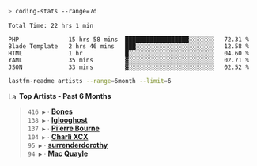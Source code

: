 ```zsh
> coding-stats --range=7d
```

<!--START_SECTION:waka-->

```text
Total Time: 22 hrs 1 min

PHP              15 hrs 58 mins  ██████████████████░░░░░░░   72.31 %
Blade Template   2 hrs 46 mins   ███░░░░░░░░░░░░░░░░░░░░░░   12.58 %
HTML             1 hr            █░░░░░░░░░░░░░░░░░░░░░░░░   04.60 %
YAML             35 mins         ▓░░░░░░░░░░░░░░░░░░░░░░░░   02.71 %
JSON             33 mins         ▓░░░░░░░░░░░░░░░░░░░░░░░░   02.52 %
```

<!--END_SECTION:waka-->

```zsh
lastfm-readme artists --range=6month --limit=6
```

<!--START_LASTFM_ARTISTS:{"period": "6month", "rows": 6}-->
<a href="https://last.fm" target="_blank"><img src="https://user-images.githubusercontent.com/17434202/215290617-e793598d-d7c9-428f-9975-156db1ba89cc.svg" alt="Last.fm Logo" width="18" height="13"/></a> **Top Artists - Past 6 Months**

> `416 ▶️` ∙ **[Bones](https://www.last.fm/music/Bones)**<br/>
> `138 ▶️` ∙ **[Iglooghost](https://www.last.fm/music/Iglooghost)**<br/>
> `137 ▶️` ∙ **[Pi’erre Bourne](https://www.last.fm/music/Pi%E2%80%99erre+Bourne)**<br/>
> `104 ▶️` ∙ **[Charli XCX](https://www.last.fm/music/Charli+XCX)**<br/>
> `95 ▶️` ∙ **[surrenderdorothy](https://www.last.fm/music/surrenderdorothy)**<br/>
> `94 ▶️` ∙ **[Mac Quayle](https://www.last.fm/music/Mac+Quayle)**<br/>
<!--END_LASTFM_ARTISTS-->
